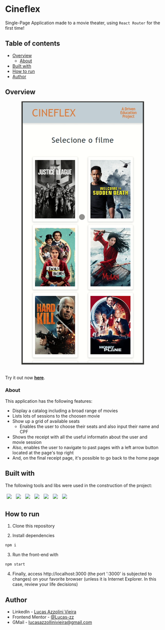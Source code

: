 # Cineflex

Single-Page Application made to a movie theater, using ```React Router``` for the first time!

## Table of contents

- [Overview](#overview)
  - [About](#about)
- [Built with](#built-with)
- [How to run](#how-to-run)
- [Author](#author)

## Overview

<div align='center'>
  <img style='ustify-content: center' src='/src/assets/img/cineflex.gif' />
</div>

<br />

Try it out now <a href="https://lucas-zz-cineflex.vercel.app/" target="_blank"><strong>here</strong></a>.

### About

This application has the following features:
  - Display a catalog including a broad range of movies
  - Lists lots of sessions to the choosen movie
  - Show up a grid of available seats
    - Enables the user to choose their seats and also input their name and CPF
  - Shows the receipt with all the useful informatin about the user and movie session
  - Also, enables the user to navigate to past pages with a left arrow button located at the page's top right
  - And, on the final receipt page, it's possible to go back to the home page

## Built with

The following tools and libs were used in the construction of the project: <br>

<p>
  <img style='margin: 5px' src='https://img.shields.io/badge/JavaScript-323330?style=for-the-badge&logo=javascript&logoColor=F7DF1E'>
  <img style='margin: 5px' src='https://img.shields.io/badge/HTML5-E34F26?style=for-the-badge&logo=html5&logoColor=white'>
  <img style='margin: 5px' src='https://img.shields.io/badge/CSS3-1572B6?style=for-the-badge&logo=css3&logoColor=white'>
  <img style='margin: 5px;' src='https://img.shields.io/badge/axios%20-%2320232a.svg?&style=for-the-badge&color=informational'>
  <img style='margin: 5px;' src="https://img.shields.io/badge/GIT-E44C30?style=for-the-badge&logo=git&logoColor=white">
  <img style='margin: 5px;' src="https://img.shields.io/badge/react-app%20-%2320232a.svg?&style=for-the-badge&color=60ddf9&logo=react&logoColor=%2361DAFB"/>
  <img style='margin: 5px;' src="https://img.shields.io/badge/react_router%20-%2320232a.svg?&style=for-the-badge&logo=react&logoColor=%2361DAFB"/>
</p>


## How to run

1. Clone this repository

2. Install dependencies
```bash
npm i
```

3. Run the front-end with
```bash
npm start
```

<!-- 4. You can optionally build the project running
```bash
npm run build
``` -->

4. Finally, access http://localhost:3000 (the port ':3000' is subjected to changes) on your favorite browser (unless it is Internet Explorer. In this case, review your life decisions)

## Author

- LinkedIn - [Lucas Azzolini Vieira](https://www.linkedin.com/in/azzolinilucas/)
- Frontend Mentor - [@Lucas-zz](https://www.frontendmentor.io/profile/Lucas-zz)
- GMail - [lucasazzollinivieira@gmail.com](mailto:lucasazzollinivieira@gmail.com)
<!-- - Twitter - [@zulenno](https://twitter.com/zulenno) -->
